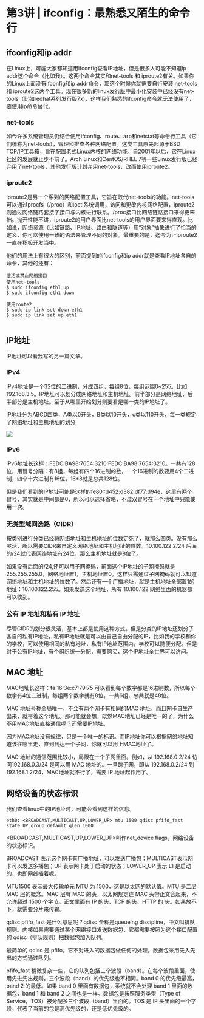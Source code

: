 # 第3讲 | ifconfig：最熟悉又陌生的命令行

## ifconfig和ip addr

在Linux上，可能大家都知道用ifconfig查看IP地址，但是很多人可能不知道ip addr这个命令（比如我）。这两个命令其实和net-tools 和 iproute2有关。如果你的Linux上面没有ifconfig和ip addr命令，那这个时候你就需要自行安装 net-tools 和 iproute2这两个工具。现在很多新的linux发行版中最小化安装中已经没有net-tools（比如redhat系列发行版7x)，这样我们熟悉的ifconfig命令就无法使用了，要使用ip命令替代。

### net-tools

如今许多系统管理员仍结合使用ifconfig、route、arp和netstat等命令行工具（它们统称为net-tools），管理和排查各种网络配置。这类工具原先起源于BSD TCP/IP工具箱，旨在配置老式Linux内核的网络功能。自2001年以后，它在Linux社区的发展就止步不前了。Arch Linux和CentOS/RHEL 7等一些Linux发行版已经弃用了net-tools，其他发行版计划弃用net-tools，改而使用iproute2。

### iproute2

iproute2是另一个系列的网络配置工具，它旨在取代net-tools的功能。net-tools可以通过procfs（/proc）和ioctl系统调用，访问和更改内核网络配置，iproute2则通过网络链路套接字接口与内核进行联系。/proc接口比网络链路接口来得更笨拙。抛开性能不讲，iproute2的用户界面比net-tools的用户界面要来得直观。比如说，网络资源（比如链路、IP地址、路由和隧道等）用“对象”抽象进行了恰当的定义，你可以使用一致的语法来管理不同的对象。最重要的是，迄今为止iproute2一直在积极开发当中。

他们的用法上有很大的区别，前面提到的ifconfig和ip addr就是查看IP地址各自的命令，其他的还有：

```shell
激活或禁止网络接口
使用net-tools
$ sudo ifconfig eth1 up  
$ sudo ifconfig eth1 down 

使用route2
$ sudo ip link set down eth1  
$ sudo ip link set up eth1 
```

```shell

```

## IP地址

IP地址可以看我写的另一篇文章。

### IPv4

IPv4地址是一个32位的二进制，分成四组，每组8位，每组范围0~255。比如192.168.3.5。IP地址可以划分成网络地址和主机地址。前半部分是网络地址，后半部分是主机地址。至于从哪里开始划分则要看是哪一类的IP地址了。

IP地址分为ABCD四类，A类以0开头，B类以10开头，c类以110开头，每一类规定了网络地址和主机地址的划分

![](H:\Adata\gitHubWorkspace\interviewQuestion\计算机网络与数据通信\趣谈网络协议\图片\IP地址分类.png)

### IPv6

IPv6地址长这样：FEDC:BA98:7654:3210:FEDC:BA98:7654:3210。一共有128位，用冒号分隔：有8组，每组有四个16进制的数，一个16进制的数要用4个二进制，四个十六进制有16位，16*8就是总共128位。

但是我们看到的IP地址可能是这样的fe80::d452:d382:df77:d94e，这里有两个冒号，其实就是中间都是0，所以可以选择省略，不过双冒号在一个地址中只能使用一次。

### 无类型域间选路（CIDR）

按类别进行分类已经将网络地址和主机地址的位数定死了，就那么四类。没有那么灵活，所以需要CIDR来自定义网络地址和主机地址的位数。10.100.122.2/24 后面的/24就代表网络地址有24位，那么主机地址就是8位了。

如果没有后面的/24,还可以用子网掩码，前面这个IP地址的子网掩码就是255.255.255.0，网络地址置1，主机地址置0。这样只需通过子网掩码就可以知道网络地址和主机地址的位数了。然后还有一个广播地址，就是主机地址全部置1的地址：10.100.122.255。如果发送这个地址，所有 10.100.122 网络里面的机器都可以收到。

### 公有 IP 地址和私有 IP 地址

尽管CIDR的划分很灵活，基本上都是使用这种方式。但是分类的IP地址还划分了各自的私有IP地址，私有IP地址就是可以由自己自由分配的IP，比如我的学校和你的学校，可以使用相同的私有地址，私有IP地址范围内，学校可以随便分配。但是对于公有IP地址，有个组织统一分配，需要购买，这个IP地址全世界可以访问。

## MAC 地址

MAC地址长这样：fa:16:3e:c7:79:75 可以看到每个数字都是16进制数，所以每个数字有4位二进制，每组两个数字就有8位，一共6组，总共就是48位。

MAC 地址号称全局唯一，不会有两个网卡有相同的MAC 地址，而且网卡自生产出来，就带着这个地址。那可能就会想，既然MAC地址已经是唯一的了，为什么不用MAC地址直接通信呢？还需要IP地址。

因为MAC地址没有规律，只是一个唯一的标识。而IP地址你可以根据网络地址知道该往哪里走，直到到达一个子网，你就可以用上MAC地址了。

MAC 地址的通信范围比较小，局限在一个子网里面。例如，从 192.168.0.2/24 访问192.168.0.3/24 是可以用 MAC 地址的。一旦跨子网，即从 192.168.0.2/24 到 192.168.1.2/24，MAC地址就不行了，需要 IP 地址起作用了。

## 网络设备的状态标识

我们查看linux中的IP地址时，可能会看到这样的信息。

```
eth0: <BROADCAST,MULTICAST,UP,LOWER_UP> mtu 1500 qdisc pfifo_fast state UP group default qlen 1000
```

<BROADCAST,MULTICAST,UP,LOWER_UP>叫作net_device flags，网络设备的状态标识。

BROADCAST 表示这个网卡有广播地址，可以发送广播包；MULTICAST表示网卡可以发送多播包；UP 表示网卡处于启动的状态；LOWER_UP 表示 L1 是启动的，也即网线插着呢。

MTU1500 表示最大传输单元 MTU 为 1500，这是以太网的默认值。MTU 是二层 MAC 层的概念。MAC 层有 MAC 的头，以太网规定连 MAC 头带正文合起来，不允许超过 1500 个字节。正文里面有 IP 的头、TCP 的头、HTTP 的
头。如果放不下，就需要分片来传输。

qdisc pfifo_fast 是什么意思呢？qdisc 全称是queueing discipline，中文叫排队规则。内核如果需要通过某个网络接口发送数据包，它都需要按照为这个接口配置的 qdisc（排队规则）把数据包加入队列。

最简单的 qdisc 是 pfifo，它不对进入的数据包做任何的处理，数据包采用先入先出的方式通过队列。

pfifo_fast 稍微复杂一些，它的队列包括三个波段（band）。在每个波段里面，使用先进先出规则。三个波段（band）的优先级也不相同。band 0 的优先级最高，band 2 的最低。如果 band 0 里面有数据包，系统就不会处理 band 1 里面的数据包，band 1 和 band 2 之间也是一样。数据包是按照服务类型（Type of Service，TOS）被分配多三个波段（band）里面的。TOS 是 IP 头里面的一个字段，代表了当前的包是高优先级的，还是低优先级的。